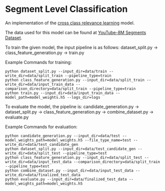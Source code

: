 # Segment Level Classification

An implementation of the [cross class relevance learning](https://arxiv.org/abs/1911.08548) model.

The data used for this model can be found at [YouTube-8M Segments Dataset](https://research.google.com/youtube8m/index.html).

To train the given model, the input pipeline is as follows:
dataset_split.py -> class_feature_generation.py -> train.py

Example Commands for training:
```
python dataset_split.py --input_dir=data/train --write_dir=data/split_train --pipeline_type=train
python class_feature_generation.py --input_dir=data/split_train --write_dir=data/input_train_data --comparison_directory=data/split_train --pipeline_type=train
python train.py --input_dir=data/input_train_data --model_path=model_weights.h5 --logs_dir=logs
```

To evaluate the model, the pipeline is:
candidate_generation.py -> dataset_split.py -> class_feature_generation.py -> combine_dataset.py -> evaluate.py

Example Commands for evaluation:
```
python candidate_generation.py --input_dir=data/test --model_weights_path=model_weights.h5 --file_type_name=test --write_dir=data/test_candidate_gen
python dataset_split.py --input_dir=data/test_candidate_gen --write_dir=data/split_test --pipeline_type=test
python class_feature_generation.py --input_dir=data/split_test --write_dir=data/input_test_data --comparison_directory=data/split_train --pipeline_type=test
python combine_dataset.py --input_dir=data/input_test_data --write_dir=data/finalized_test_data
python evaluate.py --input_dir=data/finalized_test_data --model_weights_path=model_weights.h5
```
